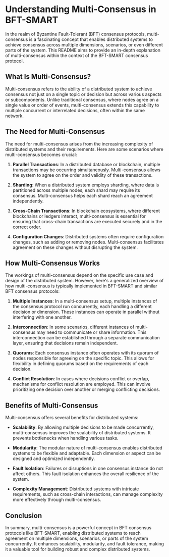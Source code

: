 # Understanding Multi-Consensus in BFT-SMART

In the realm of Byzantine Fault-Tolerant (BFT) consensus protocols, multi-consensus is a fascinating concept that enables distributed systems to achieve consensus across multiple dimensions, scenarios, or even different parts of the system. This README aims to provide an in-depth explanation of multi-consensus within the context of the BFT-SMART consensus protocol.

## What Is Multi-Consensus?

Multi-consensus refers to the ability of a distributed system to achieve consensus not just on a single topic or decision but across various aspects or subcomponents. Unlike traditional consensus, where nodes agree on a single value or order of events, multi-consensus extends this capability to multiple concurrent or interrelated decisions, often within the same network.

## The Need for Multi-Consensus

The need for multi-consensus arises from the increasing complexity of distributed systems and their requirements. Here are some scenarios where multi-consensus becomes crucial:

1. **Parallel Transactions**: In a distributed database or blockchain, multiple transactions may be occurring simultaneously. Multi-consensus allows the system to agree on the order and validity of these transactions.

2. **Sharding**: When a distributed system employs sharding, where data is partitioned across multiple nodes, each shard may require its consensus. Multi-consensus helps each shard reach an agreement independently.

3. **Cross-Chain Transactions**: In blockchain ecosystems, where different blockchains or ledgers interact, multi-consensus is essential for ensuring that cross-chain transactions are executed securely and in the correct order.

4. **Configuration Changes**: Distributed systems often require configuration changes, such as adding or removing nodes. Multi-consensus facilitates agreement on these changes without disrupting the system.

## How Multi-Consensus Works

The workings of multi-consensus depend on the specific use case and design of the distributed system. However, here's a generalized overview of how multi-consensus is typically implemented in BFT-SMART and similar BFT consensus protocols:

1. **Multiple Instances**: In a multi-consensus setup, multiple instances of the consensus protocol run concurrently, each handling a different decision or dimension. These instances can operate in parallel without interfering with one another.

2. **Interconnection**: In some scenarios, different instances of multi-consensus may need to communicate or share information. This interconnection can be established through a separate communication layer, ensuring that decisions remain independent.

3. **Quorums**: Each consensus instance often operates with its quorum of nodes responsible for agreeing on the specific topic. This allows for flexibility in defining quorums based on the requirements of each decision.

4. **Conflict Resolution**: In cases where decisions conflict or overlap, mechanisms for conflict resolution are employed. This can involve prioritizing one decision over another or merging conflicting decisions.

## Benefits of Multi-Consensus

Multi-consensus offers several benefits for distributed systems:

- **Scalability**: By allowing multiple decisions to be made concurrently, multi-consensus improves the scalability of distributed systems. It prevents bottlenecks when handling various tasks.

- **Modularity**: The modular nature of multi-consensus enables distributed systems to be flexible and adaptable. Each dimension or aspect can be designed and optimized independently.

- **Fault Isolation**: Failures or disruptions in one consensus instance do not affect others. This fault isolation enhances the overall resilience of the system.

- **Complexity Management**: Distributed systems with intricate requirements, such as cross-chain interactions, can manage complexity more effectively through multi-consensus.

## Conclusion

In summary, multi-consensus is a powerful concept in BFT consensus protocols like BFT-SMART, enabling distributed systems to reach agreement on multiple dimensions, scenarios, or parts of the system concurrently. It enhances scalability, modularity, and fault tolerance, making it a valuable tool for building robust and complex distributed systems.
